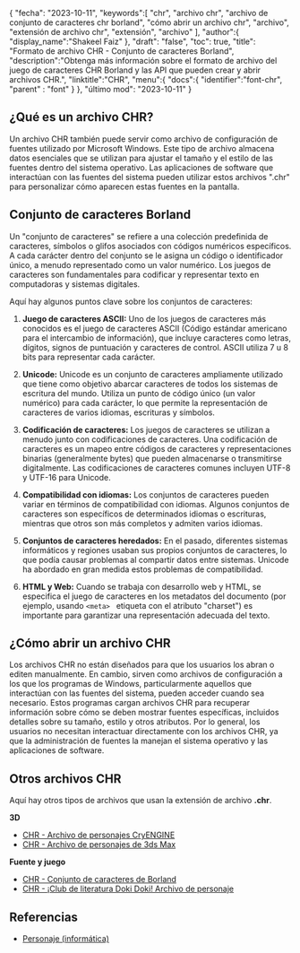 {
"fecha": "2023-10-11",
   "keywords":[
"chr",
"archivo chr",
"archivo de conjunto de caracteres chr borland",
"cómo abrir un archivo chr",
"archivo",
"extensión de archivo chr",
"extensión",
"archivo"
],
   "author":{
"display_name":"Shakeel Faiz"
},
"draft": "false",
"toc": true,
"title": "Formato de archivo CHR - Conjunto de caracteres Borland",
   "description":"Obtenga más información sobre el formato de archivo del juego de caracteres CHR Borland y las API que pueden crear y abrir archivos CHR.",
"linktitle":"CHR",
   "menu":{
      "docs":{
         "identifier":"font-chr",
"parent" : "font"
}
},
"último mod": "2023-10-11"
}

## ¿Qué es un archivo CHR?

Un archivo CHR también puede servir como archivo de configuración de fuentes utilizado por Microsoft Windows. Este tipo de archivo almacena datos esenciales que se utilizan para ajustar el tamaño y el estilo de las fuentes dentro del sistema operativo. Las aplicaciones de software que interactúan con las fuentes del sistema pueden utilizar estos archivos ".chr" para personalizar cómo aparecen estas fuentes en la pantalla.

## Conjunto de caracteres Borland

Un "conjunto de caracteres" se refiere a una colección predefinida de caracteres, símbolos o glifos asociados con códigos numéricos específicos. A cada carácter dentro del conjunto se le asigna un código o identificador único, a menudo representado como un valor numérico. Los juegos de caracteres son fundamentales para codificar y representar texto en computadoras y sistemas digitales.

Aquí hay algunos puntos clave sobre los conjuntos de caracteres:

1. **Juego de caracteres ASCII:** Uno de los juegos de caracteres más conocidos es el juego de caracteres ASCII (Código estándar americano para el intercambio de información), que incluye caracteres como letras, dígitos, signos de puntuación y caracteres de control. ASCII utiliza 7 u 8 bits para representar cada carácter.
    





2. **Unicode:** Unicode es un conjunto de caracteres ampliamente utilizado que tiene como objetivo abarcar caracteres de todos los sistemas de escritura del mundo. Utiliza un punto de código único (un valor numérico) para cada carácter, lo que permite la representación de caracteres de varios idiomas, escrituras y símbolos.
    





3. **Codificación de caracteres:** Los juegos de caracteres se utilizan a menudo junto con codificaciones de caracteres. Una codificación de caracteres es un mapeo entre códigos de caracteres y representaciones binarias (generalmente bytes) que pueden almacenarse o transmitirse digitalmente. Las codificaciones de caracteres comunes incluyen UTF-8 y UTF-16 para Unicode.
    





4. **Compatibilidad con idiomas:** Los conjuntos de caracteres pueden variar en términos de compatibilidad con idiomas. Algunos conjuntos de caracteres son específicos de determinados idiomas o escrituras, mientras que otros son más completos y admiten varios idiomas.
    





5. **Conjuntos de caracteres heredados:** En el pasado, diferentes sistemas informáticos y regiones usaban sus propios conjuntos de caracteres, lo que podía causar problemas al compartir datos entre sistemas. Unicode ha abordado en gran medida estos problemas de compatibilidad.
    





6. **HTML y Web:** Cuando se trabaja con desarrollo web y HTML, se especifica el juego de caracteres en los metadatos del documento (por ejemplo, usando `<meta> ` etiqueta con el atributo "charset") es importante para garantizar una representación adecuada del texto.

## ¿Cómo abrir un archivo CHR

Los archivos CHR no están diseñados para que los usuarios los abran o editen manualmente. En cambio, sirven como archivos de configuración a los que los programas de Windows, particularmente aquellos que interactúan con las fuentes del sistema, pueden acceder cuando sea necesario. Estos programas cargan archivos CHR para recuperar información sobre cómo se deben mostrar fuentes específicas, incluidos detalles sobre su tamaño, estilo y otros atributos. Por lo general, los usuarios no necesitan interactuar directamente con los archivos CHR, ya que la administración de fuentes la manejan el sistema operativo y las aplicaciones de software.

## Otros archivos CHR

Aquí hay otros tipos de archivos que usan la extensión de archivo **.chr**.

**3D**
- [CHR - Archivo de personajes CryENGINE](/es/3d/chr-cryengine/)
- [CHR - Archivo de personajes de 3ds Max](/es/3d/chr-3ds/)

**Fuente y juego**
- [CHR - Conjunto de caracteres de Borland](/es/font/chr/)
- [CHR - ¡Club de literatura Doki Doki! Archivo de personaje](/es/game/chr-doki/)

## Referencias
- [Personaje (informática)](https://en.wikipedia.org/wiki/Character_(computing))

